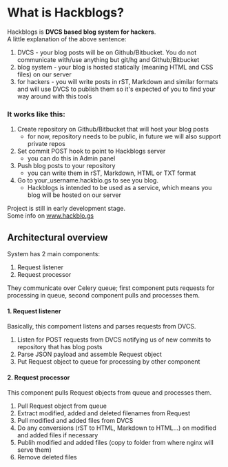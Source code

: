 # What is Hackblogs?

Hackblogs is **DVCS based blog system for hackers**.   
A little explanation of the above sentence:

1. DVCS - your blog posts will be on Github/Bitbucket. You do not communicate
    with/use anything but git/hg and Github/Bitbucket
2. blog system - your blog is hosted statically (meaning HTML and CSS files)
    on our server
3. for hackers - you will write posts in rST, Markdown and similar formats
    and will use DVCS to publish them so it's expected of you to find your
    way around with this tools


### It works like this:

1. Create repository on Github/Bitbucket that will host your blog posts
   - for now, repository needs to be public, in future we will also support
   private repos
2. Set commit POST hook to point to Hackblogs server
   - you can do this in Admin panel 
3. Push blog posts to your repository
   - you can write them in rST, Markdown, HTML or TXT format
4. Go to your\_username.hackblo.gs to see you blog.
   - Hackblogs is intended to be used as a service, which means you blog
   will be hosted on our server

Project is still in  early development stage.  
Some info on www.hackblo.gs  

## Architectural overview

System has 2 main components:

1. Request listener
2. Request processor

They communicate over Celery queue; first component puts requests for
processing in queue, second component pulls and processes them.

#### 1. Request listener

Basically, this compoment listens and parses requests from DVCS.

1. Listen for POST requests from DVCS notifying us of new commits to 
    repository that has blog posts
2. Parse JSON payload and assemble Request object
3. Put Request object to queue for processing by other component

#### 2. Request processor

This component pulls Request objects from queue and processes them.

1. Pull Request object from queue
2. Extract modified, added and deleted filenames from Request
3. Pull modified and added files from DVCS
4. Do any conversions (rST to HTML, Markdown to HTML...) on modified and added
files if necessary
5. Publih modified and added files (copy to folder from where nginx will serve
them)
6. Remove deleted files
